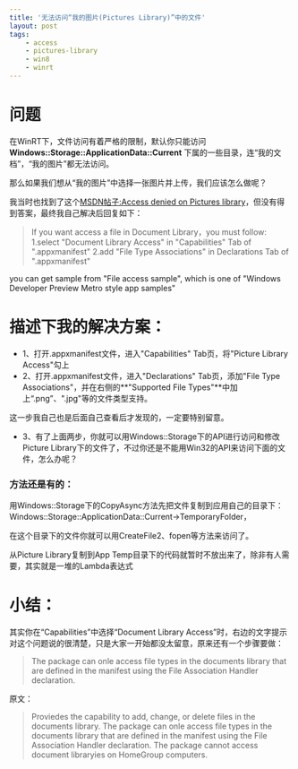 ```yaml
---
title: '无法访问“我的图片(Pictures Library)”中的文件'
layout: post
tags:
    - access
    - pictures-library
    - win8
    - winrt
---
```


# 问题
在WinRT下，文件访问有着严格的限制，默认你只能访问**Windows::Storage::ApplicationData::Current**  下属的一些目录，连“我的文档”，“我的图片”都无法访问。  

那么如果我们想从“我的图片”中选择一张图片并上传，我们应该怎么做呢？

我当时也找到了这个[MSDN帖子:Access denied on Pictures library](http://social.msdn.microsoft.com/Forums/en-US/winappswithcsharp/thread/0fef7363-73c6-4ff5-8e03-14b795e47068)，但没有得到答案，最终我自己解决后回复如下：

> If you want access a file in Document Library，you must follow: 
1.select "Document Library Access" in "Capabilities" Tab of ".appxmanifest" 
2.add "File Type Associations" in Declarations Tab of ".appxmanifest" 
> 
you can get sample from "File access sample", which is one of "Windows Developer Preview Metro style app samples"

# 描述下我的解决方案：
* 1、打开.appxmanifest文件，进入"Capabilities" Tab页，将"Picture Library Access"勾上
* 2、打开.appxmanifest文件，进入"Declarations" Tab页，添加"File Type Associations"，并在右侧的**"Supported File Types"**中加上“.png”、".jpg"等的文件类型支持。  

这一步我自己也是后面自己查看后才发现的，一定要特别留意。

* 3、有了上面两步，你就可以用Windows::Storage下的API进行访问和修改Picture Library下的文件了，不过你还是不能用Win32的API来访问下面的文件，怎么办呢？

### 方法还是有的：
用Windows::Storage下的CopyAsync方法先把文件复制到应用自己的目录下：Windows::Storage::ApplicationData::Current->TemporaryFolder，  

在这个目录下的文件你就可以用CreateFile2、fopen等方法来访问了。  


从Picture Library复制到App Temp目录下的代码就暂时不放出来了，除非有人需要，其实就是一堆的Lambda表达式

# 小结：
其实你在“Capabilities”中选择“Document Library Access”时，右边的文字提示对这个问题说的很清楚，只是大家一开始都没太留意，原来还有一个步骤要做：  

> The package can onle access file types in the documents library that are defined in the manifest 
using the File Association Handler declaration.

原文：

> Proviedes the capability to add, change, or delete files in the documents library. The package can onle access file 
types in the documents library that are defined in the manifest using the File Association Handler declaration.
The package cannot access document libraryies on HomeGroup computers.